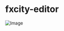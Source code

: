 # fxcity-editor

![Image](https://github.com/user-attachments/assets/772dbe14-ff83-4988-87cf-83e4d23e9215)